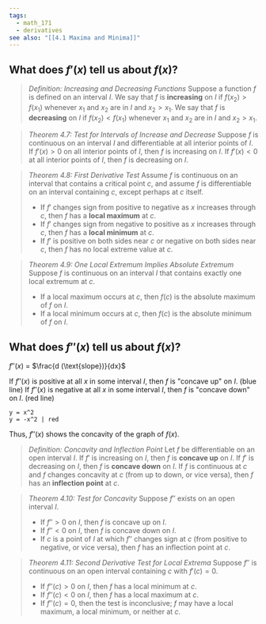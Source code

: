 ```yaml
---
tags:
  - math_171
  - derivatives
see also: "[[4.1 Maxima and Minima]]"
---
```


## What does $f'(x)$ tell us about $f(x)$?

> *Definition: Increasing and Decreasing Functions*
> Suppose a function $f$ is defined on an interval $I$. We say that $f$ is **increasing** on $I$ if $f(x_2) > f(x_1)$ whenever $x_1$ and $x_2$ are in $I$ and $x_2 > x_1$. We say that $f$ is **decreasing** on $I$ if $f(x_2) < f(x_1)$ whenever $x_1$ and $x_2$ are in $I$ and $x_2 > x_1$.

> *Theorem 4.7: Test for Intervals of Increase and Decrease*
> Suppose $f$ is continuous on an interval $I$ and differentiable at all interior points of $I$. If $f'(x) > 0$ on all interior points of $I$, then $f$ is increasing on $I$. If $f'(x) < 0$ at all interior points of $I$, then $f$ is decreasing on $I$.

> *Theorem 4.8: First Derivative Test*
> Assume $f$ is continuous on an interval that contains a critical point $c$, and assume $f$ is differentiable on an interval containing $c$, except perhaps at $c$ itself.
> - If $f'$ changes sign from positive to negative as $x$ increases through $c$, then $f$ has a **local maximum** at $c$.
> - If $f'$ changes sign from negative to positive as $x$ increases through $c$, then $f$ has a **local minimum** at $c$.
> - If $f'$ is positive on both sides near $c$ or negative on both sides near $c$, then $f$ has no local extreme value at $c$.

> *Theorem 4.9: One Local Extremum Implies Absolute Extremum*
> Suppose $f$ is continuous on an interval $I$ that contains exactly one local extremum at $c$.
> - If a local maximum occurs at $c$, then $f(c)$ is the absolute maximum of $f$ on $I$.
> - If a local minimum occurs at $c$, then $f(c)$ is the absolute minimum of $f$ on $I$.

## What does $f''(x)$ tell us about $f(x)$?

$f''(x)$ = $\frac{d (\text{slope})}{dx}$

If $f''(x)$ is positive at all $x$ in some interval $I$, then $f$ is "concave up" on $I$. (blue line)
If $f''(x)$ is negative at all $x$ in some interval $I$, then $f$ is "concave down" on $I$. (red line)

```desmos-graph
y = x^2
y = -x^2 | red
```

Thus, $f''(x)$ shows the concavity of the graph of $f(x)$.

> *Definition: Concavity and Inflection Point*
> Let $f$ be differentiable on an open interval $I$. If $f'$ is increasing on $I$, then $f$ is **concave up** on $I$. If $f'$ is decreasing on $I$, then $f$ is **concave down** on $I$.
> If $f$ is continuous at $c$ and $f$ changes concavity at $c$ (from up to down, or vice versa), then $f$ has an **inflection point** at $c$.

> *Theorem 4.10: Test for Concavity*
> Suppose $f''$ exists on an open interval $I$.
> - If $f'' > 0$ on $I$, then $f$ is concave up on $I$.
> - If $f'' < 0$ on $I$, then $f$ is concave down on $I$.
> - If $c$ is a point of $I$ at which $f''$ changes sign at $c$ (from positive to negative, or vice versa), then $f$ has an inflection point at $c$.

> *Theorem 4.11: Second Derivative Test for Local Extrema*
> Suppose $f''$ is continuous on an open interval containing $c$ with $f'(c) = 0$.
> - If $f''(c) > 0$ on $I$, then $f$ has a local minimum at $c$.
> - If $f''(c) < 0$ on $I$, then $f$ has a local maximum at $c$.
> - If $f''(c) = 0$, then the test is inconclusive; $f$ may have a local maximum, a local minimum, or neither at $c$.